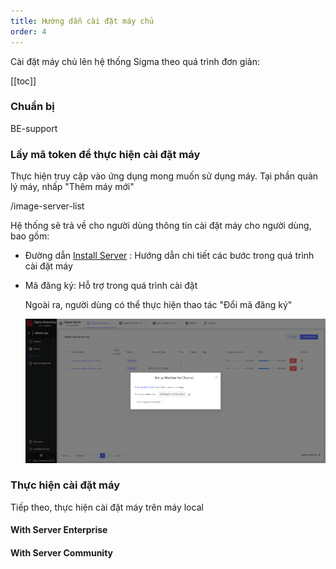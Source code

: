 ```yaml
---
title: Hướng dẫn cài đặt máy chủ
order: 4
---
```


Cài đặt máy chủ lên hệ thống Sigma theo quá trình đơn giản:

[[toc]]

### Chuẩn bị
BE-support

### Lấy mã token để thực hiện cài đặt máy

Thực hiện truy cập vào ứng dụng mong muốn sử dụng máy. Tại phần quản lý máy, nhấp "Thêm máy mới"

/image-server-list

Hệ thống sẽ trả về cho người dùng thông tin cài đặt máy cho người dùng, bao gồm:

- Đường dẫn [Install Server](http://example.net/) : Hướng dẫn chi tiết các bước trong quá trình cài đặt máy

- Mã đăng ký: Hỗ trợ trong quá trình cài đặt

  Ngoài ra, người dùng có thể thực hiện thao tác "Đổi mã đăng ký"

  ![Add Server](../image/getstarted/add-server.png)

  

### Thực hiện cài đặt máy

Tiếp theo, thực hiện cài đặt máy trên máy local

#### With Server Enterprise 

#### With Server Community
